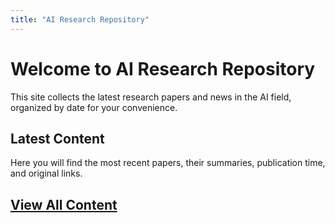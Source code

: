 ```yaml
---
title: "AI Research Repository"
---
```


# Welcome to AI Research Repository

This site collects the latest research papers and news in the AI field, organized by date for your convenience.

## Latest Content

Here you will find the most recent papers, their summaries, publication time, and original links.

## [View All Content](/papers/) 